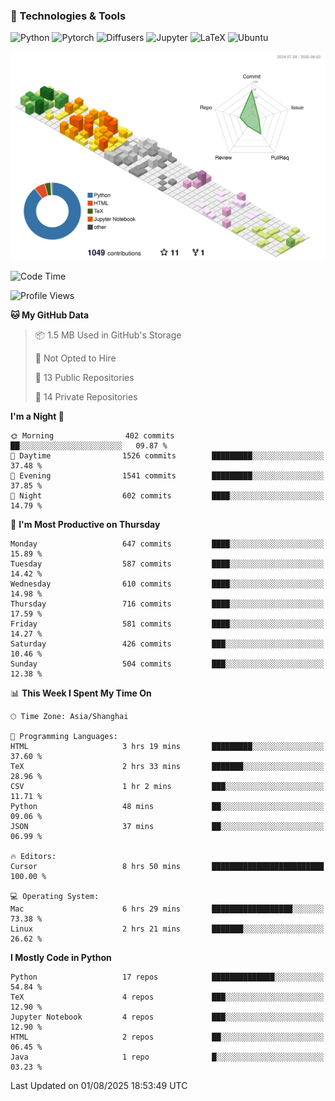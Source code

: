 ### 🧰 Technologies & Tools

![Python](https://img.shields.io/badge/python-%233776AB.svg?style=for-the-badge&logo=python&logoColor=white)
![Pytorch](https://img.shields.io/badge/pytorch-%23EE4C2C.svg?style=for-the-badge&logo=pytorch&logoColor=white)
![Diffusers](https://img.shields.io/badge/diffusers-HuggingFace-yellow?style=for-the-badge&logo=huggingface&logoColor=black)
![Jupyter](https://img.shields.io/badge/Jupyter-%23F37626.svg?style=for-the-badge&logo=Jupyter&logoColor=white)
![LaTeX](https://img.shields.io/badge/LaTeX-47A141?style=for-the-badge&logo=latex&logoColor=white)
![Ubuntu](https://img.shields.io/badge/Ubuntu-E95420?style=for-the-badge&logo=ubuntu&logoColor=white)


<!--![](https://raw.githubusercontent.com/BorisYang326/BorisYang326/output/github-contribution-grid-snake-dark.svg) -->
![](./profile-3d-contrib/profile-season-animate.svg)

<!--START_SECTION:waka-->
![Code Time](http://img.shields.io/badge/Code%20Time-953%20hrs%2017%20mins-blue)

![Profile Views](http://img.shields.io/badge/Profile%20Views-1-blue)

**🐱 My GitHub Data** 

> 📦 1.5 MB Used in GitHub's Storage 
 > 
> 🚫 Not Opted to Hire
 > 
> 📜 13 Public Repositories 
 > 
> 🔑 14 Private Repositories 
 > 
**I'm a Night 🦉** 

```text
🌞 Morning                402 commits         ██░░░░░░░░░░░░░░░░░░░░░░░   09.87 % 
🌆 Daytime                1526 commits        █████████░░░░░░░░░░░░░░░░   37.48 % 
🌃 Evening                1541 commits        █████████░░░░░░░░░░░░░░░░   37.85 % 
🌙 Night                  602 commits         ████░░░░░░░░░░░░░░░░░░░░░   14.79 % 
```
📅 **I'm Most Productive on Thursday** 

```text
Monday                   647 commits         ████░░░░░░░░░░░░░░░░░░░░░   15.89 % 
Tuesday                  587 commits         ████░░░░░░░░░░░░░░░░░░░░░   14.42 % 
Wednesday                610 commits         ████░░░░░░░░░░░░░░░░░░░░░   14.98 % 
Thursday                 716 commits         ████░░░░░░░░░░░░░░░░░░░░░   17.59 % 
Friday                   581 commits         ████░░░░░░░░░░░░░░░░░░░░░   14.27 % 
Saturday                 426 commits         ███░░░░░░░░░░░░░░░░░░░░░░   10.46 % 
Sunday                   504 commits         ███░░░░░░░░░░░░░░░░░░░░░░   12.38 % 
```


📊 **This Week I Spent My Time On** 

```text
🕑︎ Time Zone: Asia/Shanghai

💬 Programming Languages: 
HTML                     3 hrs 19 mins       █████████░░░░░░░░░░░░░░░░   37.60 % 
TeX                      2 hrs 33 mins       ███████░░░░░░░░░░░░░░░░░░   28.96 % 
CSV                      1 hr 2 mins         ███░░░░░░░░░░░░░░░░░░░░░░   11.71 % 
Python                   48 mins             ██░░░░░░░░░░░░░░░░░░░░░░░   09.06 % 
JSON                     37 mins             ██░░░░░░░░░░░░░░░░░░░░░░░   06.99 % 

🔥 Editors: 
Cursor                   8 hrs 50 mins       █████████████████████████   100.00 % 

💻 Operating System: 
Mac                      6 hrs 29 mins       ██████████████████░░░░░░░   73.38 % 
Linux                    2 hrs 21 mins       ███████░░░░░░░░░░░░░░░░░░   26.62 % 
```

**I Mostly Code in Python** 

```text
Python                   17 repos            ██████████████░░░░░░░░░░░   54.84 % 
TeX                      4 repos             ███░░░░░░░░░░░░░░░░░░░░░░   12.90 % 
Jupyter Notebook         4 repos             ███░░░░░░░░░░░░░░░░░░░░░░   12.90 % 
HTML                     2 repos             ██░░░░░░░░░░░░░░░░░░░░░░░   06.45 % 
Java                     1 repo              █░░░░░░░░░░░░░░░░░░░░░░░░   03.23 % 
```




 Last Updated on 01/08/2025 18:53:49 UTC
<!--END_SECTION:waka-->
